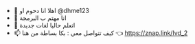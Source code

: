 
- 👋 اهلا انا دحوم او  @dhme123
- 👀  انا مهتم ب البرمجة 
- 🌱 اتعلم حاليا لغات جديدة 
- 📫 كيف تتواصل معي : بكا بساطة من هنا 👈 https://znap.link/Ivd_2

<!---
dhme123/dhme123 is a ✨ special ✨ repository because its `README.md` (this file) appears on your GitHub profile.
You can click the Preview link to take a look at your changes.
--->
